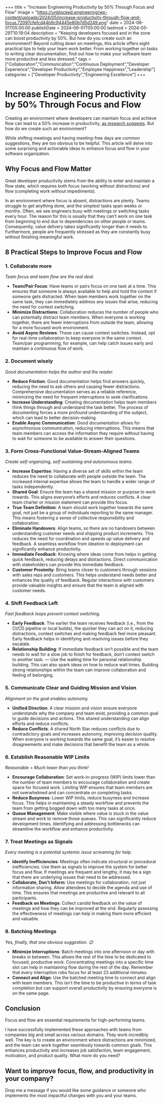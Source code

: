 +++
title = "Increase Engineering Productivity by 50% Through Focus and Flow"
image = "https://unblocked.engineering/wp-content/uploads/2024/05/increase-productivity-through-flow-and-focus.72097cfefcd44b9c94445e80b7d5d249.png"
date = 2024-06-01T05:00:00
publishDate = 2024-06-01T05:00:00
lastmod = 2024-05-29T10:19:04
description = "Keeping developers focused and in the zone can boost productivity by 50%. But how do you create such an environment? Beyond cutting down on meetings, this article offers eight practical tips to help your team work better. From working together on tasks to writing clear documentation, find out how to make your software team more productive and less stressed."
tags = ["Collaboration","Communication","Continuous Deployment","Developer Experience","Developer Productivity","Employee Happiness","Leadership"]
categories = ["Developer Productivity","Engineering Excellence"]
+++
# Increase Engineering Productivity by 50% Through Focus and Flow

Creating an environment where developers can maintain focus and achieve flow can lead to a 50% increase in productivity, [as research suggests](https://queue.acm.org/detail.cfm?id=3639443). But how do we create such an environment?

While shifting meetings and having meeting-free days are common suggestions, they are too obvious to be helpful. This article will delve into some surprising and actionable ideas to enhance focus and flow in your software organization.

## Why Focus and Flow Matter

Great developer productivity stems from the ability to enter and maintain a flow state, which requires both focus (working without distractions) and flow (completing work without impediments). 

In an environment where focus is absent, distractions are plenty. Teams struggle to get anything done, and the simplest tasks span weeks or months. Often, we see engineers busy with meetings or switching tasks every hour. The reason for this is usually that they can’t work on one task from beginning to end due to dependencies on other people or teams. Consequently, value delivery takes significantly longer than it needs to. Furthermore, people are frequently stressed as they are constantly busy without finishing meaningful work.

## 8 Practical Steps to Improve Focus and Flow

### 1\. Collaborate more

_Team focus and team flow are the real deal._

* **Team/Pair Focus**: Have teams or pairs focus on one task at a time. This ensures that someone is always available to help and hold the context if someone gets distracted. When team members work together on the same task, they can immediately address any issues that arise, reducing the need for context switching.
* **Minimize Distractions**: Collaboration reduces the number of people who can potentially distract team members. When everyone is working together, there are fewer interruptions from outside the team, allowing for a more focused work environment.
* **Avoid Async Reviews**: These can cause context switches. Instead, opt for real-time collaboration to keep everyone in the same context. Team/pair programming, for example, can help catch issues early and maintain a continuous flow of work.

### 2\. Document wisely

_Good documentation helps the author and the reader._

* **Reduce Friction**: Good documentation helps find answers quickly, reducing the need to ask others and causing fewer distractions. Comprehensive documentation serves as a reliable reference, minimizing the need for frequent interruptions to seek clarifications.
* **Increase Understanding**: Creating documentation helps team members think things through and understand the task better. The process of documenting forces a more profound understanding of the subject, which can lead to better decision-making.
* **Enable Async Communication**: Good documentation allows for asynchronous communication, reducing interruptions. This means that team members can access the information they require without having to wait for someone to be available to answer their questions.

### 3\. Form Cross-Functional Value-Stream-Aligned Teams

_Create self-organizing, self-sustaining and autonomous teams._

* **Increase Expertise**: Having a diverse set of skills within the team reduces the need to collaborate with people outside the team. The increased internal expertise allows the team to handle a wider range of tasks independently.
* **Shared Goal**: Ensure the team has a shared mission or purpose to work towards. This aligns everyone’s efforts and reduces conflicts. A clear team charter or mission statement can provide this focus.
* **True Team Definition**: A team should work together towards the same goal, not just be a group of individuals reporting to the same manager. This means fostering a sense of collective responsibility and collaboration.
* **Eliminate Handovers**: Align teams, so there are no handovers between understanding customer needs and shipping product increments. This reduces the need for coordination and speeds up value delivery and feedback. A seamless workflow from ideation to deployment can significantly enhance productivity.
* **Immediate Feedback**: Knowing where ideas come from helps in getting quick feedback, reducing delays and distractions. Direct communication with stakeholders can provide this immediate feedback.
* **Customer Proximity**: Bring teams closer to customers through sessions with sales reps and customers. This helps understand needs better and enhances the quality of feedback. Regular interactions with customers provide valuable insights and ensure that the team is aligned with customer needs.

### 4\. Shift Feedback Left

_Fast feedback loops prevent context switching._

* **Early Feedback**: The earlier the team receives feedback (i.e., from the CI/CD pipeline or local builds), the quicker they can act on it, reducing distractions, context switches and making feedback feel more pleasant. Early feedback helps in identifying and resolving issues before they escalate.
* **Relationship Building**: If immediate feedback isn’t possible and the team needs to wait for a slow job to finish for feedback, don’t context switch to another task. — Use the waiting time for personal relationship building. This can also spark ideas on how to reduce wait times. Building strong relationships within the team can improve collaboration and feeling of belonging.

### 5\. Communicate Clear and Guiding Mission and Vision

_Alignment on the goal enables autonomy._

* **Unified Direction**: A clear mission and vision ensure everyone understands why the company and team exist, providing a common goal to guide decisions and actions. This shared understanding can align efforts and reduce conflicts.
* **Reduce Conflicts**: A shared North Star reduces conflicts due to contradictory goals and increases autonomy, improving decision quality. When everyone is working towards the same goal, it’s easier to resolve disagreements and make decisions that benefit the team as a whole.

### 6\. Establish Reasonable WIP Limits

_Reasonable = Much lower than you think!_

* **Encourage Collaboration**: Set work-in-progress (WIP) limits lower than the number of team members to encourage collaboration and create space for focused work. Limiting WIP ensures that team members are not overwhelmed and can concentrate on completing tasks.
* **Reduce Busyness**: Lower WIP limits, reduce busyness and increase focus. This helps in maintaining a steady workflow and prevents the team from getting bogged down with too many tasks at once.
* **Queue Management**: Make visible where value is stuck in the value stream and work to remove those queues. This can significantly reduce development times. Identifying and addressing bottlenecks can streamline the workflow and enhance productivity.

### 7\. Treat Meetings as Signals

_Every meeting is a potential systemic issue screaming for help._

* **Identify Inefficiencies**: Meetings often indicate structural or procedural inefficiencies. Use them as signals to improve the system for better focus and flow. If meetings are frequent and lengthy, it may be a sign that there are underlying issues that need to be addressed.
* **Collaborate, Don’t Inform**: Use meetings for collaboration, not just information sharing. Allow attendees to decide the agenda and use of time. This ensures that meetings are productive and relevant to all participants.
* **Feedback on Meetings**: Collect candid feedback on the value of meetings and how they can be improved at the end. Regularly assessing the effectiveness of meetings can help in making them more efficient and valuable.

### 8\. Batching Meetings

_Yes, finally, that one obvious suggestion. 😉_

* **Minimize Interruptions**: Batch meetings into one afternoon or day with breaks in between. This allows the rest of the time to be dedicated to focused, productive work. Concentrating meetings into a specific time slot can help in maintaining flow during the rest of the day. Remember that every interruption robs focus for at least 23 additional minutes.
* **Connect and Align**: Use the batched meeting time to connect and align with team members. This isn’t the time to be productive in terms of task completion but can support overall productivity by ensuring everyone is on the same page.

## Conclusion

Focus and flow are essential requirements for high-performing teams.

I have successfully implemented these approaches with teams from companies big and small across various domains. They work incredibly well. The key is to create an environment where distractions are minimized, and the team can work together seamlessly towards common goals. This enhances productivity and increases job satisfaction, team engagement, motivation, and product quality. What more do you need?

## Want to improve focus, flow, and productivity in your company?

Drop me a message if you would like some guidance or someone who implements the most impactful changes with you and your teams.